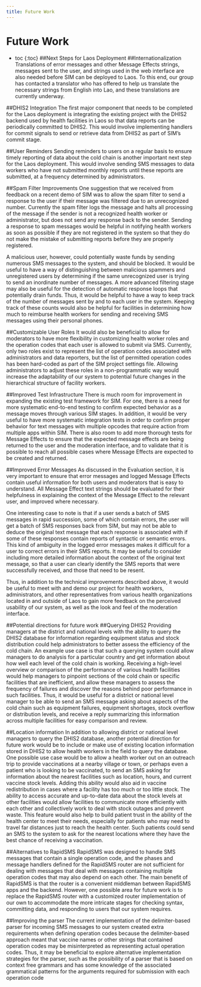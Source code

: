 ```yaml
---
title: Future Work
---
```


# Future Work

* toc
{:toc}
##Next Steps for Laos Deployment
##Internationalization    
Translations of error messages and other Message Effects strings, messages sent to the user, and strings used in the web interface are also needed before SIM can be deployed to Laos. To this end, our group has contacted a translator who has offered to help us translate the necessary strings from English into Lao, and these translations are currently underway.

##DHIS2 Integration
The first major component that needs to be completed for the Laos deployment is integrating the existing project with the DHIS2 backend used by health facilities in Laos so that data reports can be periodically committed to DHIS2. This would involve implementing handlers for commit signals to send or retrieve data from DHIS2 as part of SIM’s commit stage.

##User Reminders
Sending reminders to users on a regular basis to ensure timely reporting of data about the cold chain is another important next step for the Laos deployment. This would involve sending SMS messages to data workers who have not submitted monthly reports until these reports are submitted, at a frequency determined by administrators. 

##Spam Filter Improvements
One suggestion that we received from feedback on a recent demo of SIM was to allow the spam filter to send a response to the user if their message was filtered due to an unrecognized number. Currently the spam filter logs the message and halts all processing of the message if the sender is not a recognized health worker or administrator, but does not send any response back to the sender. Sending a response to spam messages would be helpful in notifying health workers as soon as possible if they are not registered in the system so that they do not make the mistake of submitting reports before they are properly registered. 

A malicious user, however, could potentially waste funds by sending numerous SMS messages to the system, and should be blocked. It would be useful to have a way of distinguishing between malicious spammers and unregistered users by determining if the same unrecognized user is trying to send an inordinate number of messages. A more advanced filtering stage may also be useful for the detection of automatic response loops that potentially drain funds. Thus, it would be helpful to have a way to keep track of the number of messages sent by and to each user in the system. Keeping track of these counts would also be helpful for facilities in determining how much to reimburse health workers for sending and receiving SMS messages using their personal phones.

##Customizable User Roles
It would also be beneficial to allow for moderators to have more flexibility in customizing health worker roles and the operation codes that each user is allowed to submit via SMS. Currently, only two roles exist to represent the list of operation codes associated with administrators and data reporters, but the list of permitted operation codes has been hard-coded as part of the SIM project settings file. Allowing administrators to adjust these roles in a non-programmatic way would increase the adaptability of our system to potential future changes in the hierarchical structure of facility workers.

##Improved Test Infrastructure
There is much room for improvement in expanding the existing test framework for SIM. For one, there is a need for more systematic end-to-end testing to confirm expected behavior as a message moves through various SIM stages. In addition, it would be very useful to have more systematic integration tests in order to confirm proper behavior for text messages with multiple opcodes that require action from multiple apps within SIM. There is also room to add more thorough tests for Message Effects to ensure that the expected message effects are being returned to the user and the moderation interface, and to validate that it is possible to reach all possible cases where Message Effects are expected to be created and returned.

##Improved Error Messages
As discussed in the Evaluation section, it is very important to ensure that error messages and logged Message Effects contain useful information for both users and moderators that is easy to understand. All Message Effect text strings should be evaluated for their helpfulness in explaining the context of the Message Effect to the relevant user, and improved where necessary. 

One interesting case to note is that if a user sends a batch of SMS messages in rapid succession, some of which contain errors, the user will get a batch of SMS responses back from SIM, but may not be able to deduce the original text message that each response is associated with if some of these responses contain reports of syntactic or semantic errors. This kind of ambiguity in the logged error messages makes it difficult for a user to correct errors in their SMS reports. It may be useful to consider including more detailed information about the context of the original text message, so that a user can clearly identify the SMS reports that were successfully received, and those that need to be resent.

Thus, in addition to the technical improvements described above, it would be useful to meet with and demo our project for health workers, administrators, and other representatives from various health organizations located in and outside of Laos to gain more feedback on the perceived usability of our system, as well as the look and feel of the moderation interface.

##Potential directions for future work
##Querying DHIS2
Providing managers at the district and national levels with the ability to query the DHIS2 database for information regarding equipment status and stock distribution could help administrators to better assess the efficiency of the cold chain. An example use case is that such a querying system could allow managers to do analysis for a particular country and get information about how well each level of the cold chain is working. Receiving a high-level overview or comparison of the performance of various health facilities would help managers to pinpoint sections of the cold chain or specific facilities that are inefficient, and allow these managers to assess the frequency of failures and discover the reasons behind poor performance in such facilities. Thus, it would be useful for a district or national level manager to be able to send an SMS message asking about aspects of the cold chain such as equipment failures, equipment shortages, stock overflow or distribution levels, and receive a reply summarizing this information across multiple facilities for easy comparison and review.

##Location information
In addition to allowing district or national level managers to query the DHIS2 database, another potential direction for future work would be to include or make use of existing location information stored in DHIS2 to allow health workers in the field to query the database. One possible use case would be to allow a health worker out on an outreach trip to provide vaccinations at a nearby village or town, or perhaps even a patient who is looking to be vaccinated, to send an SMS asking for information about the nearest facilities such as location, hours, and current vaccine stock levels. Adding this ability would also aid in vaccine redistribution in cases where a facility has too much or too little stock. The ability to access accurate and up-to-date data about the stock levels at other facilities would allow facilities to communicate more efficiently with each other and collectively work to deal with stock outages and prevent waste. This feature would also help to build patient trust in the ability of the health center to meet their needs, especially for patients who may need to travel far distances just to reach the health center. Such patients could send an SMS to the system to ask for the nearest locations where they have the best chance of receiving a vaccination.

##Alternatives to RapidSMS
RapidSMS was designed to handle SMS messages that contain a single operation code, and the phases and message handlers defined for the RapidSMS router are not sufficient for dealing with messages that deal with messages containing multiple operation codes that may also depend on each other. The main benefit of RapidSMS is that the router is a convenient middleman between RapidSMS apps and the backend. However, one possible area for future work is to replace the RapidSMS router with a customized router implementation of our own to accommodate the more intricate stages for checking syntax, committing data, and responding to users that our system requires. 

##Improving the parser
The current implementation of the delimiter-based parser for incoming SMS messages to our system created extra requirements when defining operation codes because the delimiter-based approach meant that vaccine names or other strings that contained operation codes may be misinterpreted as representing actual operation codes. Thus, it may be beneficial to explore alternative implementation strategies for the parser, such as the possibility of a parser that is based on context free grammars and has some knowledge of the associated grammatical patterns for the arguments required for submission with each operation code

